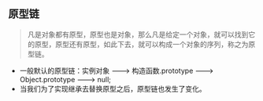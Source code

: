 ## 原型链
> 凡是对象都有原型，原型也是对象，那么凡是给定一个对象，就可以找到它的原型，原型还有原型，如此下去，就可以构成一个对象的序列，称之为原型链。
* 一般默认的原型链：实例对象 ---> 构造函数.prototype ---> Object.prototype ---> null;
* 当我们为了实现继承去替换原型之后，原型链也发生了变化。